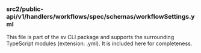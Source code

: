 ### src2/public-api/v1/handlers/workflows/spec/schemas/workflowSettings.yml

This file is part of the sv CLI package and supports the surrounding TypeScript modules (extension: .yml). It is included here for completeness.